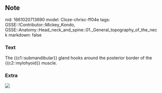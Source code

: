 ## Note
nid: 1661020713690
model: Cloze-chrisc-ff04e
tags: GSSE::!Contributor::Mickey_Kondo, GSSE::Anatomy::Head_neck_and_spine::01._General_topography_of_the_neck
markdown: false

### Text
The {{c1::submandibular}} gland hooks around the posterior border of the {{c2::mylohyoid}} muscle.

### Extra
<div><img src="12352.myextj"></div>
